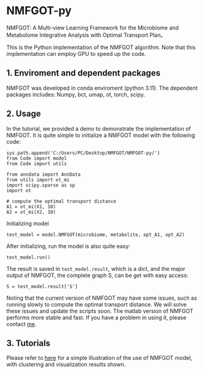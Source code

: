 # NMFGOT-py
NMFGOT: A Multi-view Learning Framework for the Microbiome and Metabolome Integrative Analysis with Optimal Transport Plan。

This is the Python implementation of the NMFGOT algorithm. Note that this implementation can employ GPU to speed up the code. 

## 1. Enviroment and dependent packages
NMFGOT was developed in conda enviroment (python 3.11). The dependent packages includes:
Numpy, bct, umap, ot, torch, scipy.

## 2. Usage
In the tutorial, we provided a demo to demonstrate the implementation of NMFGOT. It is quite simple to initialize a NMFGOT model with the following code:
```
sys.path.append('C:/Users/PC/Desktop/NMFGOT/NMFGOT-py/')
from Code import model
from Code import utils

from anndata import AnnData
from utils import ot_mi
import scipy.sparse as sp
import ot

# compute the optimal transport distance
A1 = ot_mi(X1, 10)
A2 = ot_mi(X2, 10)
```
Initializing model 
```
test_model = model.NMFGOT(microbiome, metabolite, opt_A1, opt_A2)
```
After initializing, run the model is also quite easy: 
```
test_model.run()
```
The result is saved in `test_model.result`, which is a dict, and the major output of NMFGOT, the complete graph S, can be get with easy access:
```
S = test_model.result['S']
```
Noting that the current version of NMFGOT may have some issues, such as running slowly to compute the optimal transport distance. We will solve these issues and update the scripts soon. The matlab version of NMFGOT performs more stable and fast. If you have a problem in using it, please contact [me](chonghua_1983@yeah.net).

## 3. Tutorials
Please refer to [here](https://github.com/chonghua-1983/NMFGOT-py/tree/main/Tutorials) for a simple illustration of the use of NMFGOT model, with clustering and visualization results shown. 
